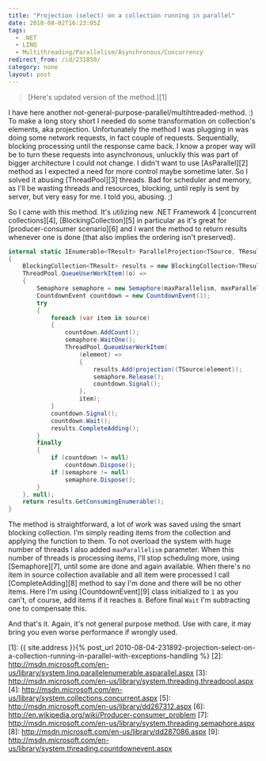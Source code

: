```yaml
---
title: "Projection (select) on a collection running in parallel"
date: 2010-08-02T16:23:05Z
tags:
  - .NET
  - LINQ
  - Multithreading/Parallelism/Asynchronous/Concurrency
redirect_from: /id/231850/
category: none
layout: post
---
```

> [Here's updated version of the method.][1]

I have here another not-general-purpose-parallel/multihtreaded-method. :) To make a long story short I needed do some transformation on collection's elements, aka projection. Unfortunately the method I was plugging in was doing some network requests, in fact couple of requests. Sequentially, blocking processing until the response came back. I know a proper way will be to turn these requests into asynchronous, unluckily this was part of bigger architecture I could not change.  I didn't want to use [AsParallel][2] method as I expected a need for more control maybe sometime later. So I solved it abusing [ThreadPool][3] threads. Bad for scheduler and memory, as I'll be wasting threads and resources, blocking, until reply is sent by server, but very easy for me. I told you, abusing. ;)

So I came with this method. It's utilizing new .NET Framework 4 [concurrent collections][4], [BlockingCollection][5] in particular as it's great for [producer-consumer scenario][6] and I want the method to return results whenever one is done (that also implies the ordering isn't preserved).

```csharp
internal static IEnumerable<TResult> ParallelProjection<TSource, TResult>(this IEnumerable<TSource> source, Func<TSource, TResult> projection, int maxParallelism)
{
	BlockingCollection<TResult> results = new BlockingCollection<TResult>();
	ThreadPool.QueueUserWorkItem((o) =>
	{
		Semaphore semaphore = new Semaphore(maxParallelism, maxParallelism);
		CountdownEvent countdown = new CountdownEvent(1);
		try
		{
			foreach (var item in source)
			{
				countdown.AddCount();
				semaphore.WaitOne();
				ThreadPool.QueueUserWorkItem(
					(element) =>
					{
						results.Add(projection((TSource)element));
						semaphore.Release();
						countdown.Signal();
					},
					item);
			}
			countdown.Signal();
			countdown.Wait();
			results.CompleteAdding();
		}
		finally
		{
			if (countdown != null)
				countdown.Dispose();
			if (semaphore != null)
				semaphore.Dispose();
		}
	}, null);
	return results.GetConsumingEnumerable();
}
```

The method is straightforward, a lot of work was saved using the smart blocking collection. I'm simply reading items from the collection and applying the function to them. To not overload the system with huge number of threads I also added `maxParallelism` parameter. When this number of threads is processing items, I'll stop scheduling more, using [Semaphore][7], until some are done and again available. When there's no item in source collection available and all item were processed I call [CompleteAdding][8] method to say I'm done and there will be no other items. Here I'm using [CountdownEvent][9] class initialized to `1` as you can't, of course, add items if it reaches `0`. Before final `Wait` I'm subtracting one to compensate this.

And that's it. Again, it's not general purpose method. Use with care, it may bring you even worse performance if wrongly used.

[1]: {{ site.address }}{% post_url 2010-08-04-231892-projection-select-on-a-collection-running-in-parallel-with-exceptions-handling %}
[2]: http://msdn.microsoft.com/en-us/library/system.linq.parallelenumerable.asparallel.aspx
[3]: http://msdn.microsoft.com/en-us/library/system.threading.threadpool.aspx
[4]: http://msdn.microsoft.com/en-us/library/system.collections.concurrent.aspx
[5]: http://msdn.microsoft.com/en-us/library/dd267312.aspx
[6]: http://en.wikipedia.org/wiki/Producer-consumer_problem
[7]: http://msdn.microsoft.com/en-us/library/system.threading.semaphore.aspx
[8]: http://msdn.microsoft.com/en-us/library/dd287086.aspx
[9]: http://msdn.microsoft.com/en-us/library/system.threading.countdownevent.aspx